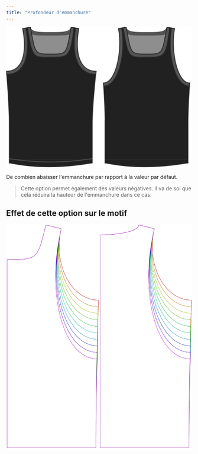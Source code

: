 ```yaml
---
title: "Profondeur d'emmanchure"
---
```


![L'option de descente d'emmanchure sur Aaron](./armholedrop.svg)

De combien abaisser l'emmanchure par rapport à la valeur par défaut.

> Cette option permet également des valeurs négatives. Il va de soi que cela réduira la hauteur de l'emmanchure dans ce cas.

## Effet de cette option sur le motif

![Cette image montre l'effet de cette option en superposant plusieurs variantes qui ont une valeur différente pour cette option](aaron_armholedrop_sample.svg "Effet de cette option sur le motif")
